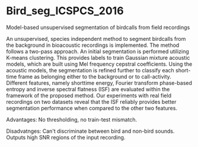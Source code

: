 # Bird_seg_ICSPCS_2016
Model-based unsupervised segmentation of birdcalls from field recordings

An unsupervised, species independent method to segment birdcalls from the background
in bioacoustic recordings is implemented. The method follows a two-pass approach.
An initial segmentation is performed utilizing K-means
clustering. This provides labels to train Gaussian mixture acoustic
models, which are built using Mel frequency cepstral coefficients.
Using the acoustic models, the segmentation is refined further
to classify each short-time frame as belonging either to the
background or to call-activity. Different features, namely shorttime
energy, Fourier transform phase-based entropy and inverse
spectral flatness (ISF) are evaluated within the framework of the
proposed method. Our experiments with real field recordings
on two datasets reveal that the ISF reliably provides better
segmentation performance when compared to the other two
features.

Advantages: No thresholding, no train-test mismatch. 


Disadvatnges: Can't discriminate between bird and non-bird sounds. Outputs high SNR regions of the input recording. 
